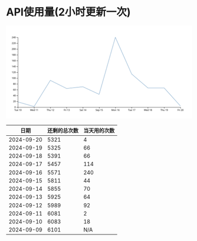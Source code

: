 # API使用量(2小时更新一次)



 ![走势图](./chart.svg)

| 日期       | 还剩的总次数 | 当天用的次数 |
|------------|------------|-------------------|
| 2024-09-20 | 5321 | 4                |
| 2024-09-19 | 5325 | 66                |
| 2024-09-18 | 5391 | 66                |
| 2024-09-17 | 5457 | 114                |
| 2024-09-16 | 5571 | 240                |
| 2024-09-15 | 5811 | 44                |
| 2024-09-14 | 5855 | 70                |
| 2024-09-13 | 5925 | 64                |
| 2024-09-12 | 5989 | 92                |
| 2024-09-11 | 6081 | 2                |
| 2024-09-10 | 6083 | 18                |
| 2024-09-09 | 6101 | N/A                |

